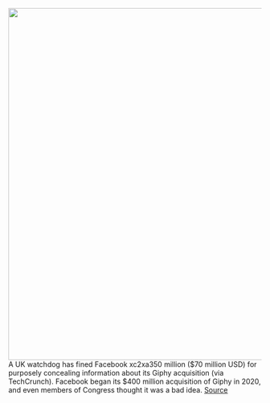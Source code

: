 <img src='https://cdn.vox-cdn.com/thumbor/iNrl7nDJmrjvX-Cayk3UBxLL6yo=/0x0:5184x3456/1200x800/filters:focal(2178x1314:3006x2142)/cdn.vox-cdn.com/uploads/chorus_image/image/70020646/1345139017.0.jpg' width='700px' /><br/>
A UK watchdog has fined Facebook xc2xa350 million ($70 million USD) for purposely concealing information about its Giphy acquisition (via TechCrunch). Facebook began its $400 million acquisition of Giphy in 2020, and even members of Congress thought it was a bad idea.
<a href='https://www.theverge.com/2021/10/20/22736236/facebook-giphy-uk-cma-fine'> Source <a/>